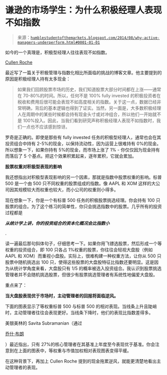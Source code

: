 <!--yml

分类：未分类

日期：2024-05-18 03:35:11

-->

# 谦逊的市场学生：为什么积极经理人表现不如指数

> 来源：[`humblestudentofthemarkets.blogspot.com/2014/08/why-active-managers-underperform.html#0001-01-01`](https://humblestudentofthemarkets.blogspot.com/2014/08/why-active-managers-underperform.html#0001-01-01)

如今的一个真理是，积极型经理人往往表现不如指数。

[Cullen Roche](http://pragcap.com/putting-the-underperformance-of-active-managers-in-perspective)

最近写了一篇关于积极管理与指数化相比所面临的挑战的博客文章。他主要提到的原因是积极经理人持有太多现金：

> 如果我们回顾股票市场的历史，我们知道股票大部分时间都在上涨——通常在 70-80%的时间。所以，任何不是 100% fully invested 的积极投资者在税收和费用后很可能会表现不如高度相关的指数。关于这一点，数据已经非常明确，背后的基本逻辑也得到了证实。当然，另一面是，大多数积极经理人在周期中的某些时候都会持有现金头寸或对冲组合，所以他们一开始就不是 100%投入。因此，当我们看到研究声称积极经理人表现不如指数时，我们一点也不应该感到惊讶。

罗奇是正确的。即使是那些有 fully invested 任务的积极型经理人，通常也会在其投资组合中持有 2-5%的现金，以保持流动性，因为运营上很难持有 0%的现金。所以想象一下，如果你持有 5%的现金，而市场上涨了 1% - 你仅仅因为现金持有而落后了 5 个基点。把这个效果积累起来，逐年累积，它就会累加。

**股票权重对积极型表现的影响**

我还想指出对积极型表现影响的另一个因素，那就是指数中股票权重的影响。标普 500 是一个由 500 只不同权重的股票组成的指数。像 AAPL 和 XOM 这样的大公司因其规模较大而权重也较大，而小公司的权重则小得多。

现在想象一下，你是一个有标普 500 任务的积极股票挑选经理。你会持有 100 只股票的组合。为了这个练习的简单性，你只会挑选指数中的股票。几乎所有的投资过程都是

***从统计学上讲，你的投资组合的资本化概况会比指数小***

.

读一遍最后那句斜体句子，仔细思考一下。如果你用飞镖选股票，然后形成一个等权重的投资组合，即 100 只各占 1%权重的股票，你往往会轻视大盘股（例如 AAPL 和 XOM）而重视小盘股。实际上，很难构建一种权重方法，让你从 500 只股票中随机挑选出 100 只，使得这些股票的大盘股特征比指数还要明显。这是因为从统计学角度来看，大盘股只有 1/5 的概率被选入投资组合。我认识到股票挑选管理者并不会随机挑选股票，但很少有股票挑选管理者有系统性地偏爱大盘股。

重点来了：

**当大盘股表现优于市场时，主动管理者的回报将面临逆风。**

下面的图表显示了等权重标普 500 与标普 500 的相对表现。当线条上升且陡峭时，主动管理者往往会表现更好。当线条下降时，他们的表现比指数差得多。

美银美林的 Savita Subramanian（通过

[乔什·布朗](http://www.thereformedbroker.com/2014/08/09/chart-o-the-day-only-a-quarter-of-funds-beat-the-market-this-year/)

）最近指出，只有 27%的核心管理者在其基准上年度至今表现优于基准。你会注意到在上面的图表中，等权重与市值加权相对表现图表变得平缓。

在这种背景下，再加上 Cullen Roche 提到的现金拖累逆风，就能更清楚地看出主动管理者的表现。
